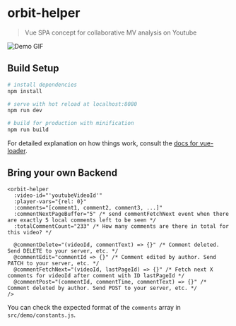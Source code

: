 # orbit-helper

> Vue SPA concept for collaborative MV analysis on Youtube

![Demo GIF](https://thumbs.gfycat.com/LastMajorIcefish-size_restricted.gif)

## Build Setup

``` bash
# install dependencies
npm install

# serve with hot reload at localhost:8080
npm run dev

# build for production with minification
npm run build
```

For detailed explanation on how things work, consult the [docs for vue-loader](http://vuejs.github.io/vue-loader).


## Bring your own Backend

```
<orbit-helper
  :video-id="'youtubeVideoId'"
  :player-vars="{rel: 0}"
  :comments="[comment1, comment2, comment3, ...]"
  :commentNextPageBuffer="5" /* send commentFetchNext event when there are exactly 5 local comments left to be seen */
  :totalCommentCount="233" /* How many comments are there in total for this video? */

  @commentDelete="(videoId, commentText) => {}" /* Comment deleted. Send DELETE to your server, etc. */
  @commentEdit="commentId => {}" /* Comment edited by author. Send PATCH to your server, etc. */
  @commentFetchNext="(videoId, lastPageId) => {}" /* Fetch next X comments for videoId after comment with ID lastPageId */
  @commentPost="(commentId, commentTime, commentText) => {}" /* Comment deleted by author. Send POST to your server, etc. */
/>
```

You can check the expected format of the `comments` array in `src/demo/constants.js`.
